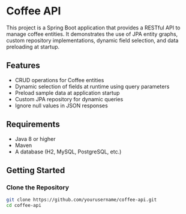 # Coffee API

This project is a Spring Boot application that provides a RESTful API to manage coffee entities. It demonstrates the use of JPA entity graphs, custom repository implementations, dynamic field selection, and data preloading at startup.

## Features

- CRUD operations for Coffee entities
- Dynamic selection of fields at runtime using query parameters
- Preload sample data at application startup
- Custom JPA repository for dynamic queries
- Ignore null values in JSON responses

## Requirements

- Java 8 or higher
- Maven
- A database (H2, MySQL, PostgreSQL, etc.)

## Getting Started

### Clone the Repository

```sh
git clone https://github.com/yourusername/coffee-api.git
cd coffee-api
